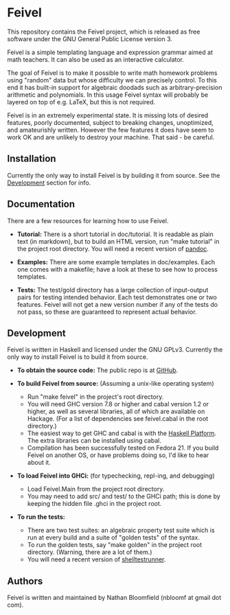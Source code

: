 # Feivel

This repository contains the Feivel project, which is released as free software under the GNU General Public License version 3.

Feivel is a simple templating language and expression grammar aimed at math teachers. It can also be used as an interactive calculator.

The goal of Feivel is to make it possible to write math homework problems using "random" data but whose difficulty we can precisely control. To this end it has built-in support for algebraic doodads such as arbitrary-precision arithmetic and polynomials. In this usage Feivel syntax will probably be layered on top of e.g. LaTeX, but this is not required.

Feivel is in an extremely experimental state. It is missing lots of desired features, poorly documented, subject to breaking changes, unoptimized, and amateurishly written. However the few features it does have seem to work OK and are unlikely to destroy your machine. That said - be careful.



## Installation

Currently the only way to install Feivel is by building it from source. See the [Development](#development) section for info.



## Documentation

There are a few resources for learning how to use Feivel.

- **Tutorial:** There is a short tutorial in doc/tutorial. It is readable as plain text (in markdown), but to build an HTML version, run "make tutorial" in the project root directory. You will need a recent version of [pandoc](pandoc.org).

- **Examples:** There are some example templates in doc/examples. Each one comes with a makefile; have a look at these to see how to process templates.

- **Tests:** The test/gold directory has a large collection of input-output pairs for testing intended behavior. Each test demonstrates one or two features. Feivel will not get a new version number if any of the tests do not pass, so these are guaranteed to represent actual behavior.



## Development

Feivel is written in Haskell and licensed under the GNU GPLv3. Currently the only way to install Feivel is to build it from source.

- **To obtain the source code:** The public repo is at [GitHub](https://github.com/nbloomf/feivel).

- **To build Feivel from source:** (Assuming a unix-like operating system)
  - Run "make feivel" in the project's root directory.
  - You will need GHC version 7.8 or higher and cabal version 1.2 or higher, as well as several libraries, all of which are available on Hackage. (For a list of dependencies see feivel.cabal in the root directory.)
  - The easiest way to get GHC and cabal is with the [Haskell Platform](https://www.haskell.org/platform/). The extra libraries can be installed using cabal.
  - Compilation has been successfully tested on Fedora 21. If you build Feivel on another OS, or have problems doing so, I'd like to hear about it.

- **To load Feivel into GHCi:** (for typechecking, repl-ing, and debugging)
  - Load Feivel.Main from the project root directory.
  - You may need to add src/ and test/ to the GHCi path; this is done by keeping the hidden file .ghci in the project root.

- **To run the tests:**
  - There are two test suites: an algebraic property test suite which is run at every build and a suite of "golden tests" of the syntax.
  - To run the golden tests, say "make golden" in the project root directory. (Warning, there are a lot of them.)
  - You will need a recent version of [shelltestrunner](joyful.org/shelltestrunner/).



## Authors

Feivel is written and maintained by Nathan Bloomfield (nbloomf at gmail dot com).
